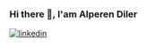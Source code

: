 ### Hi there 👋, I'am Alperen Diler
[![linkedin](https://img.shields.io/badge/Linkedin-000000?style=for-the-badge&logo=Linkedin&logoColor=white)](https://www.linkedin.com/in/alperen-diler-473aa1201/)

<!--
**alperendiler/alperendiler** is a ✨ _special_ ✨ repository because its `README.md` (this file) appears on your GitHub profile.

Here are some ideas to get you started:

- 🔭 I’m currently working on ...
- 🌱 I’m currently learning ...
- 👯 I’m looking to collaborate on ...
- 🤔 I’m looking for help with ...
- 💬 Ask me about ...
- 📫 How to reach me: ...
- 😄 Pronouns: ...
- ⚡ Fun fact: ...
-->
